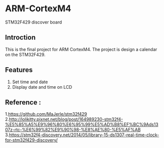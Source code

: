 # ARM-CortexM4
STM32F429 discover board 

## Introction
This is the final project for ARM CortexM4. 
The project is design a calendar on the STM32F429.
  
## Features
1. Set time and date  
2. Display date and time on LCD

## Reference : 
1.https://github.com/MaJerle/stm32f429  
2.http://lolikitty.pixnet.net/blog/post/164989230-stm32f4-%E5%85%A5%E9%96%80%E6%95%99%E5%AD%B8%EF%BC%9Ads1307z-rtc-%E6%99%82%E9%90%98-%E8%AE%80-%E5%AF%AB  
3.https://stm32f4-discovery.net/2014/05/library-15-ds1307-real-time-clock-for-stm32f429-discovery/  


